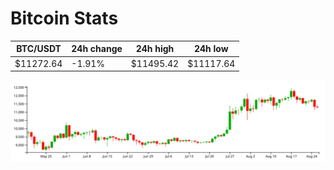 # Bitcoin Stats

BTC/USDT|24h change|24h high|24h low|
|---|---|---|---|
|$11272.64|-1.91%|$11495.42|$11117.64|

<img src="./chart.svg">
